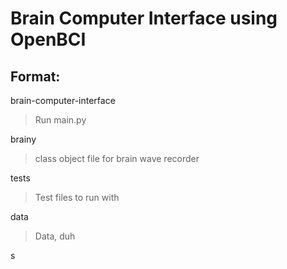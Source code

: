 # Brain Computer Interface using OpenBCI

## Format:

brain-computer-interface
> Run main.py

brainy
> class object file for brain wave recorder

tests
> Test files to run with

data
> Data, duh

s